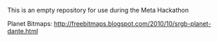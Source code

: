 This is an empty repository for use during the Meta Hackathon

Planet Bitmaps: http://freebitmaps.blogspot.com/2010/10/srgb-planet-dante.html
